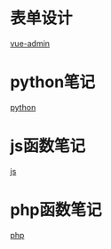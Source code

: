 # 表单设计
[vue-admin](https://yangsphp.github.io/vue-admin/)

# python笔记
[python](https://yangsphp.github.io/python)

# js函数笔记
[js](https://yangsphp.github.io/js)

# php函数笔记
[php](https://yangsphp.github.io/php)